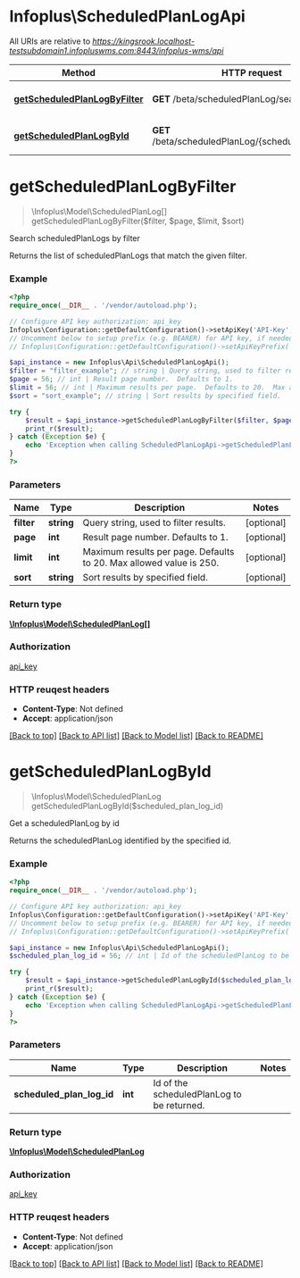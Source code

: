 # Infoplus\ScheduledPlanLogApi

All URIs are relative to *https://kingsrook.localhost-testsubdomain1.infopluswms.com:8443/infoplus-wms/api*

Method | HTTP request | Description
------------- | ------------- | -------------
[**getScheduledPlanLogByFilter**](ScheduledPlanLogApi.md#getScheduledPlanLogByFilter) | **GET** /beta/scheduledPlanLog/search | Search scheduledPlanLogs by filter
[**getScheduledPlanLogById**](ScheduledPlanLogApi.md#getScheduledPlanLogById) | **GET** /beta/scheduledPlanLog/{scheduledPlanLogId} | Get a scheduledPlanLog by id


# **getScheduledPlanLogByFilter**
> \Infoplus\Model\ScheduledPlanLog[] getScheduledPlanLogByFilter($filter, $page, $limit, $sort)

Search scheduledPlanLogs by filter

Returns the list of scheduledPlanLogs that match the given filter.

### Example 
```php
<?php
require_once(__DIR__ . '/vendor/autoload.php');

// Configure API key authorization: api_key
Infoplus\Configuration::getDefaultConfiguration()->setApiKey('API-Key', 'YOUR_API_KEY');
// Uncomment below to setup prefix (e.g. BEARER) for API key, if needed
// Infoplus\Configuration::getDefaultConfiguration()->setApiKeyPrefix('API-Key', 'BEARER');

$api_instance = new Infoplus\Api\ScheduledPlanLogApi();
$filter = "filter_example"; // string | Query string, used to filter results.
$page = 56; // int | Result page number.  Defaults to 1.
$limit = 56; // int | Maximum results per page.  Defaults to 20.  Max allowed value is 250.
$sort = "sort_example"; // string | Sort results by specified field.

try { 
    $result = $api_instance->getScheduledPlanLogByFilter($filter, $page, $limit, $sort);
    print_r($result);
} catch (Exception $e) {
    echo 'Exception when calling ScheduledPlanLogApi->getScheduledPlanLogByFilter: ', $e->getMessage(), "\n";
}
?>
```

### Parameters

Name | Type | Description  | Notes
------------- | ------------- | ------------- | -------------
 **filter** | **string**| Query string, used to filter results. | [optional] 
 **page** | **int**| Result page number.  Defaults to 1. | [optional] 
 **limit** | **int**| Maximum results per page.  Defaults to 20.  Max allowed value is 250. | [optional] 
 **sort** | **string**| Sort results by specified field. | [optional] 

### Return type

[**\Infoplus\Model\ScheduledPlanLog[]**](ScheduledPlanLog.md)

### Authorization

[api_key](../README.md#api_key)

### HTTP reuqest headers

 - **Content-Type**: Not defined
 - **Accept**: application/json

[[Back to top]](#) [[Back to API list]](../README.md#documentation-for-api-endpoints) [[Back to Model list]](../README.md#documentation-for-models) [[Back to README]](../README.md)

# **getScheduledPlanLogById**
> \Infoplus\Model\ScheduledPlanLog getScheduledPlanLogById($scheduled_plan_log_id)

Get a scheduledPlanLog by id

Returns the scheduledPlanLog identified by the specified id.

### Example 
```php
<?php
require_once(__DIR__ . '/vendor/autoload.php');

// Configure API key authorization: api_key
Infoplus\Configuration::getDefaultConfiguration()->setApiKey('API-Key', 'YOUR_API_KEY');
// Uncomment below to setup prefix (e.g. BEARER) for API key, if needed
// Infoplus\Configuration::getDefaultConfiguration()->setApiKeyPrefix('API-Key', 'BEARER');

$api_instance = new Infoplus\Api\ScheduledPlanLogApi();
$scheduled_plan_log_id = 56; // int | Id of the scheduledPlanLog to be returned.

try { 
    $result = $api_instance->getScheduledPlanLogById($scheduled_plan_log_id);
    print_r($result);
} catch (Exception $e) {
    echo 'Exception when calling ScheduledPlanLogApi->getScheduledPlanLogById: ', $e->getMessage(), "\n";
}
?>
```

### Parameters

Name | Type | Description  | Notes
------------- | ------------- | ------------- | -------------
 **scheduled_plan_log_id** | **int**| Id of the scheduledPlanLog to be returned. | 

### Return type

[**\Infoplus\Model\ScheduledPlanLog**](ScheduledPlanLog.md)

### Authorization

[api_key](../README.md#api_key)

### HTTP reuqest headers

 - **Content-Type**: Not defined
 - **Accept**: application/json

[[Back to top]](#) [[Back to API list]](../README.md#documentation-for-api-endpoints) [[Back to Model list]](../README.md#documentation-for-models) [[Back to README]](../README.md)


